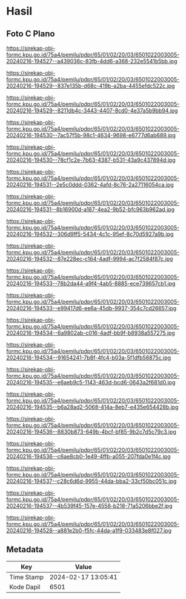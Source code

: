 # Hasil

## Foto C Plano

https://sirekap-obj-formc.kpu.go.id/75a4/pemilu/pdpr/65/01/02/20/03/6501022003005-20240216-194527--a439036c-83fb-4dd6-a368-232e5541b5bb.jpg

https://sirekap-obj-formc.kpu.go.id/75a4/pemilu/pdpr/65/01/02/20/03/6501022003005-20240216-194529--837e135b-d68c-419b-a2ba-4455efdc522c.jpg

https://sirekap-obj-formc.kpu.go.id/75a4/pemilu/pdpr/65/01/02/20/03/6501022003005-20240216-194529--8211db4c-3443-4407-8cd0-4e37a5b9bb94.jpg

https://sirekap-obj-formc.kpu.go.id/75a4/pemilu/pdpr/65/01/02/20/03/6501022003005-20240216-194530--7ac57f5b-98c1-4634-9698-e6777d6ab689.jpg

https://sirekap-obj-formc.kpu.go.id/75a4/pemilu/pdpr/65/01/02/20/03/6501022003005-20240216-194530--78cf1c2e-7b63-4387-b531-43a9c437894d.jpg

https://sirekap-obj-formc.kpu.go.id/75a4/pemilu/pdpr/65/01/02/20/03/6501022003005-20240216-194531--2e5c0ddd-0362-4afd-8c76-2a27116054ca.jpg

https://sirekap-obj-formc.kpu.go.id/75a4/pemilu/pdpr/65/01/02/20/03/6501022003005-20240216-194531--8b16900d-a187-4ea2-9b52-bfc963b962ad.jpg

https://sirekap-obj-formc.kpu.go.id/75a4/pemilu/pdpr/65/01/02/20/03/6501022003005-20240216-194532--306d9ff5-5434-4c1c-95ef-8c70d5927a9b.jpg

https://sirekap-obj-formc.kpu.go.id/75a4/pemilu/pdpr/65/01/02/20/03/6501022003005-20240216-194532--87e228ec-c164-4adf-9994-ac7f2584f87c.jpg

https://sirekap-obj-formc.kpu.go.id/75a4/pemilu/pdpr/65/01/02/20/03/6501022003005-20240216-194533--78b2da44-a9f4-4ab5-8885-ece739657cb1.jpg

https://sirekap-obj-formc.kpu.go.id/75a4/pemilu/pdpr/65/01/02/20/03/6501022003005-20240216-194533--e99417d6-ee6a-45db-9937-354c7cd26657.jpg

https://sirekap-obj-formc.kpu.go.id/75a4/pemilu/pdpr/65/01/02/20/03/6501022003005-20240216-194534--6a9802ab-c016-4adf-bb9f-b8938a557275.jpg

https://sirekap-obj-formc.kpu.go.id/75a4/pemilu/pdpr/65/01/02/20/03/6501022003005-20240216-194534--91654241-7b8f-4fc4-b03a-5f1dfb56875c.jpg

https://sirekap-obj-formc.kpu.go.id/75a4/pemilu/pdpr/65/01/02/20/03/6501022003005-20240216-194535--e6aeb9c5-1143-463d-bcd6-0643a2f681d0.jpg

https://sirekap-obj-formc.kpu.go.id/75a4/pemilu/pdpr/65/01/02/20/03/6501022003005-20240216-194535--b6a28ad2-5068-414a-8eb7-e435e654428b.jpg

https://sirekap-obj-formc.kpu.go.id/75a4/pemilu/pdpr/65/01/02/20/03/6501022003005-20240216-194536--8830b873-649b-4bcf-bf85-9b2c7d5c79c3.jpg

https://sirekap-obj-formc.kpu.go.id/75a4/pemilu/pdpr/65/01/02/20/03/6501022003005-20240216-194536--c6ae8cb0-1e49-4ffb-a055-207fda0e1f4c.jpg

https://sirekap-obj-formc.kpu.go.id/75a4/pemilu/pdpr/65/01/02/20/03/6501022003005-20240216-194537--c28c6d6d-9955-44da-bba2-33cf50bc051c.jpg

https://sirekap-obj-formc.kpu.go.id/75a4/pemilu/pdpr/65/01/02/20/03/6501022003005-20240216-194537--4b539f45-157e-4558-b218-71a5206bbe2f.jpg

https://sirekap-obj-formc.kpu.go.id/75a4/pemilu/pdpr/65/01/02/20/03/6501022003005-20240216-194528--a881e2b0-f5fc-44da-a1f9-033483e8f027.jpg


## Metadata

| Key        | Value               |
| ---------- | ------------------- |
| Time Stamp | 2024-02-17 13:05:41 |
| Kode Dapil | 6501                |



